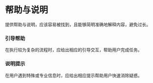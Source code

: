 # 帮助与说明

提供帮助与说明，应该容易被找到，且能够简明准确地解释内容，避免过长。

### 引导帮助

在执行较为复杂的流程时，应给出相应的引导交互，帮助用户完成任务。

### 说明提示

在用户遇到特殊或专业信息时，应给出相应提示帮助用户快速消除疑惑。
